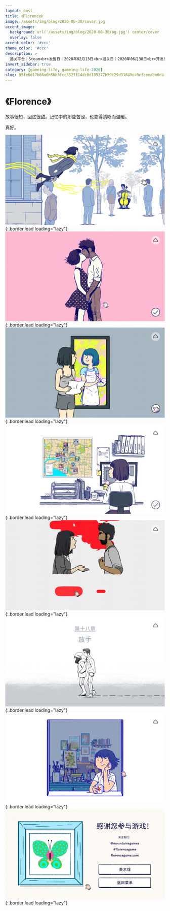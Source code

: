 ```yaml
---
layout: post
title: 《Florence》
image: /assets/img/blog/2020-06-30/cover.jpg
accent_image: 
  background: url('/assets/img/blog/2020-06-30/bg.jpg') center/cover
  overlay: false
accent_color: '#ccc'
theme_color: '#ccc'
description: >
  通关平台：Steam<br>发售日：2020年02月13日<br>通关日：2020年06月30日<br>开发商：Mountains<br>发行商：安纳布尔纳互动
invert_sidebar: true
category: [gameing-life, gameing-life-2020]
slug: 95fe6d17b60a6b56b3fcc3527f14dc0d185377b59c29d31649ea9efceeabe0ea
---
```


# 《Florence》

故事很短，回忆很甜。记忆中的那些苦涩，也变得清晰而温暖。

真好。


![](/assets/img/blog/2020-06-30/1.jpg){:.border.lead loading="lazy"}
![](/assets/img/blog/2020-06-30/2.jpg){:.border.lead loading="lazy"}
![](/assets/img/blog/2020-06-30/3.jpg){:.border.lead loading="lazy"}
![](/assets/img/blog/2020-06-30/4.jpg){:.border.lead loading="lazy"}
![](/assets/img/blog/2020-06-30/5.jpg){:.border.lead loading="lazy"}
![](/assets/img/blog/2020-06-30/6.jpg){:.border.lead loading="lazy"}
![](/assets/img/blog/2020-06-30/7.jpg){:.border.lead loading="lazy"}
![](/assets/img/blog/2020-06-30/8.jpg){:.border.lead loading="lazy"}